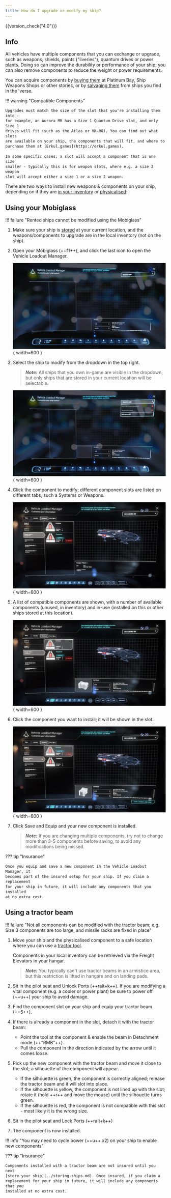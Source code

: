 ```yaml
---
title: How do I upgrade or modify my ship?
---
```


{{version_check("4.0")}}

## Info

All vehicles have multiple components that you can exchange or upgrade, such as
weapons, shields, paints ("liveries"), quantum drives or power plants. Doing so
can improve the durability or performance of your ship; you can also remove
components to reduce the weight or power requirements.

You can acquire components by [buying them](./buying-components.md) at Platinum
Bay, Ship Weapons Shops or other stories, or by
[salvaging them](./salvage-components.md) from ships you find in the 'verse.

!!! warning "Compatible Components"

    Upgrades must match the size of the slot that you're installing them into -
    for example, an Aurora MR has a Size 1 Quantum Drive slot, and only Size 1
    drives will fit (such as the Atlas or VK-00). You can find out what slots
    are available on your ship, the components that will fit, and where to
    purchase them at [Erkul.games](https://erkul.games).

    In some specific cases, a slot will accept a component that is one size
    smaller - typically this is for weapon slots, where e.g. a size 2 weapon
    slot will accept either a size 1 or a size 2 weapon.

There are two ways to install new weapons & components on your ship, depending
on if they are [in your inventory](#using-your-mobiglass) or
[physicalised](#using-a-tractor-beam):

## Using your Mobiglass

!!! failure "Rented ships cannot be modified using the Mobiglass"

1. Make sure your ship is [stored](../storing-ships.md) at your current
location, and the weapons/components to upgrade are in the local inventory (not
on the ship).

2. Open your Mobiglass (++f1++), and click the last icon to open the Vehicle
Loadout Manager.

    ![Vehicle Loadout Manager](
        ./images/swap-components-mobiglass-1.jpg){ width=600 }

3. Select the ship to modify from the dropdown in the top right.

    > ***Note:*** All ships that you own in-game are visible in the dropdown,
    but only ships that are stored in your current location will be selectable.

    ![Vehicle Loadout Manager](
        ./images/swap-components-mobiglass-2.jpg){ width=600 }

4. Click the component to modify; different component slots are listed on
different tabs, such a Systems or Weapons.

    ![Vehicle Loadout Manager](
        ./images/swap-components-mobiglass-3.jpg){ width=600 }

5. A list of compatible components are shown, with a number of available
components (unused, in inventory) and in-use (installed on this or other ships
stored at this location).

    ![Vehicle Loadout Manager](
        ./images/swap-components-mobiglass-4.jpg){ width=600 }

6. Click the component you want to install; it will be shown in the slot.

    ![Vehicle Loadout Manager](
        ./images/swap-components-mobiglass-5.jpg){ width=600 }

7. Click Save and Equip and your new component is installed.

    > ***Note:*** If you are changing multiple components, try not to change
    more than 3-5 components before saving, to avoid any modifications being
    missed.

??? tip "Insurance"

    Once you equip and save a new component in the Vehicle Loadout Manager, it
    becomes part of the insured setup for your ship. If you claim a replacement
    for your ship in future, it will include any components that you installed
    at no extra cost.

## Using a tractor beam

<!-- markdownlint-disable-next-line MD013 -->
!!! failure "Not all components can be modified with the tractor beam; e.g. Size 3 components are too large, and missile racks are fixed in place"

1. Move your ship and the physicalised component to a safe location where you
can use a [tractor tool](../../fps/equipment/tractor-beam.md).

    Components in your local inventory can be retrieved via the Freight
    Elevators in your hangar.

    > ***Note:*** You typically can't use tractor beams in an armistice area,
    but this restriction is lifted in hangars and on landing pads.

2. Sit in the pilot seat and Unlock Ports (++ralt+k++). If you are modifying a
vital component (e.g. a cooler or power plant) be sure to power off (++u++) your
ship to avoid damage.

3. Find the component slot on your ship and equip your tractor beam (++5++).

4. If there is already a component in the slot, detach it with the tractor beam:
    - Point the tool at the component & enable the beam in Detachment mode
    (++"RMB"++).
    - Pull the component in the direction indicated by the arrow until it comes
    loose.

5. Pick up the new component with the tractor beam and move it close to the
slot; a silhouette of the component will appear.
    - If the silhouette is green, the component is correctly aligned; release
    the tractor beam and it will slot into place.
    - If the silhouette is yellow, the component is not lined up with the slot;
    rotate it (hold ++r++ and move the mouse) until the silhouette turns green.
    - If the silhouette is red, the component is not compatible with this slot -
    most likely it is the wrong size.

6. Sit in the pilot seat and Lock Ports (++ralt+k++)

7. The component is now installed.

<!-- markdownlint-disable-next-line MD013 -->
!!! info "You may need to cycle power (++u++ x2) on your ship to enable new components"

??? tip "Insurance"

    Components installed with a tractor beam are not insured until you next
    [store your ship](../storing-ships.md). Once insured, if you claim a
    replacement for your ship in future, it will include any components that you
    installed at no extra cost.
